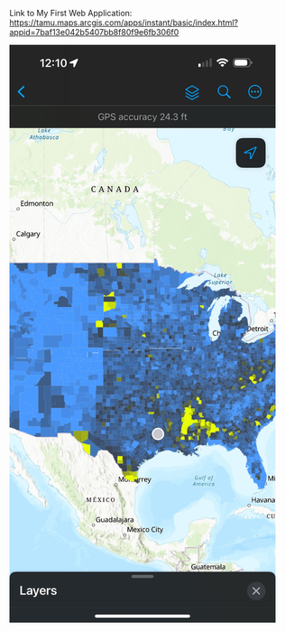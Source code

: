 Link to My First Web Application: https://tamu.maps.arcgis.com/apps/instant/basic/index.html?appid=7baf13e042b5407bb8f80f9e6fb306f0

![Screenshot of my published web map displaying county obesity rates.](FieldMapsScreenshot.jpg)

